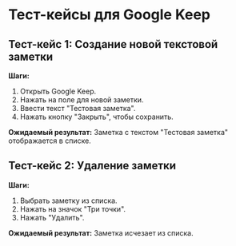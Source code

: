 # Тест-кейсы для Google Keep

## Тест-кейс 1: Создание новой текстовой заметки
**Шаги:**
1. Открыть Google Keep.
2. Нажать на поле для новой заметки.
3. Ввести текст "Тестовая заметка".
4. Нажать кнопку "Закрыть", чтобы сохранить.

**Ожидаемый результат:** Заметка с текстом "Тестовая заметка" отображается в списке.

## Тест-кейс 2: Удаление заметки
**Шаги:**
1. Выбрать заметку из списка.
2. Нажать на значок "Три точки".
3. Нажать "Удалить".

**Ожидаемый результат:** Заметка исчезает из списка.

